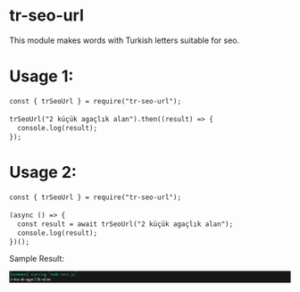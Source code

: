 # tr-seo-url

This module makes words with Turkish letters suitable for seo.

# Usage 1:

```
const { trSeoUrl } = require("tr-seo-url");

trSeoUrl("2 küçük agaçlık alan").then((result) => {
  console.log(result);
});
```

# Usage 2:

```
const { trSeoUrl } = require("tr-seo-url");

(async () => {
  const result = await trSeoUrl("2 küçük agaçlık alan");
  console.log(result);
})();
```


Sample Result:

![Alt text](image.png)
